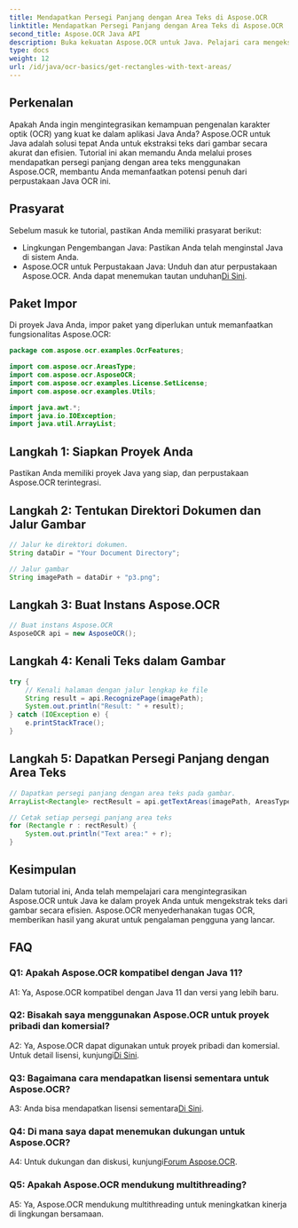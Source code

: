 ```yaml
---
title: Mendapatkan Persegi Panjang dengan Area Teks di Aspose.OCR
linktitle: Mendapatkan Persegi Panjang dengan Area Teks di Aspose.OCR
second_title: Aspose.OCR Java API
description: Buka kekuatan Aspose.OCR untuk Java. Pelajari cara mengekstrak teks dari gambar dengan lancar dalam panduan langkah demi langkah ini. Unduh sekarang untuk pengenalan teks yang efisien.
type: docs
weight: 12
url: /id/java/ocr-basics/get-rectangles-with-text-areas/
---
```

## Perkenalan

Apakah Anda ingin mengintegrasikan kemampuan pengenalan karakter optik (OCR) yang kuat ke dalam aplikasi Java Anda? Aspose.OCR untuk Java adalah solusi tepat Anda untuk ekstraksi teks dari gambar secara akurat dan efisien. Tutorial ini akan memandu Anda melalui proses mendapatkan persegi panjang dengan area teks menggunakan Aspose.OCR, membantu Anda memanfaatkan potensi penuh dari perpustakaan Java OCR ini.

## Prasyarat

Sebelum masuk ke tutorial, pastikan Anda memiliki prasyarat berikut:

- Lingkungan Pengembangan Java: Pastikan Anda telah menginstal Java di sistem Anda.
-  Aspose.OCR untuk Perpustakaan Java: Unduh dan atur perpustakaan Aspose.OCR. Anda dapat menemukan tautan unduhan[Di Sini](https://releases.aspose.com/ocr/java/).

## Paket Impor

Di proyek Java Anda, impor paket yang diperlukan untuk memanfaatkan fungsionalitas Aspose.OCR:

```java
package com.aspose.ocr.examples.OcrFeatures;

import com.aspose.ocr.AreasType;
import com.aspose.ocr.AsposeOCR;
import com.aspose.ocr.examples.License.SetLicense;
import com.aspose.ocr.examples.Utils;

import java.awt.*;
import java.io.IOException;
import java.util.ArrayList;
```

## Langkah 1: Siapkan Proyek Anda

Pastikan Anda memiliki proyek Java yang siap, dan perpustakaan Aspose.OCR terintegrasi.

## Langkah 2: Tentukan Direktori Dokumen dan Jalur Gambar

```java
// Jalur ke direktori dokumen.
String dataDir = "Your Document Directory";

// Jalur gambar
String imagePath = dataDir + "p3.png";
```

## Langkah 3: Buat Instans Aspose.OCR

```java
// Buat instans Aspose.OCR
AsposeOCR api = new AsposeOCR();
```

## Langkah 4: Kenali Teks dalam Gambar

```java
try {
    // Kenali halaman dengan jalur lengkap ke file
    String result = api.RecognizePage(imagePath);
    System.out.println("Result: " + result);
} catch (IOException e) {
    e.printStackTrace();
}
```

## Langkah 5: Dapatkan Persegi Panjang dengan Area Teks

```java
// Dapatkan persegi panjang dengan area teks pada gambar.
ArrayList<Rectangle> rectResult = api.getTextAreas(imagePath, AreasType.PARAGRAPHS, true);

// Cetak setiap persegi panjang area teks
for (Rectangle r : rectResult) {
    System.out.println("Text area:" + r);
}
```

## Kesimpulan

Dalam tutorial ini, Anda telah mempelajari cara mengintegrasikan Aspose.OCR untuk Java ke dalam proyek Anda untuk mengekstrak teks dari gambar secara efisien. Aspose.OCR menyederhanakan tugas OCR, memberikan hasil yang akurat untuk pengalaman pengguna yang lancar.

## FAQ

### Q1: Apakah Aspose.OCR kompatibel dengan Java 11?

A1: Ya, Aspose.OCR kompatibel dengan Java 11 dan versi yang lebih baru.

### Q2: Bisakah saya menggunakan Aspose.OCR untuk proyek pribadi dan komersial?

 A2: Ya, Aspose.OCR dapat digunakan untuk proyek pribadi dan komersial. Untuk detail lisensi, kunjungi[Di Sini](https://purchase.aspose.com/buy).

### Q3: Bagaimana cara mendapatkan lisensi sementara untuk Aspose.OCR?

 A3: Anda bisa mendapatkan lisensi sementara[Di Sini](https://purchase.aspose.com/temporary-license/).

### Q4: Di mana saya dapat menemukan dukungan untuk Aspose.OCR?

 A4: Untuk dukungan dan diskusi, kunjungi[Forum Aspose.OCR](https://forum.aspose.com/c/ocr/16).

### Q5: Apakah Aspose.OCR mendukung multithreading?

A5: Ya, Aspose.OCR mendukung multithreading untuk meningkatkan kinerja di lingkungan bersamaan.
